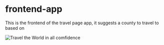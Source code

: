 # frontend-app
This is the frontend of the travel page app, it suggests a county to travel to based on 


![Travel the World in all comfidence](https://i.imgur.com/V2BqOjO.png)